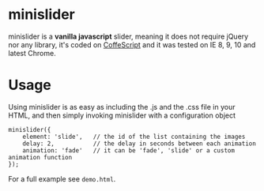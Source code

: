 # minislider
minislider is a **vanilla javascript** slider, meaning it does not require
jQuery nor any library, it's coded on [CoffeScript](http://coffeescript.org/)
and it was tested on IE 8, 9, 10 and latest Chrome.

# Usage
Using minislider is as easy as including the .js and the .css file in your
HTML, and then simply invoking minislider with a configuration object

```
minislider({
    element: 'slide',   // the id of the list containing the images
    delay: 2,           // the delay in seconds between each animation
    animation: 'fade'   // it can be 'fade', 'slide' or a custom animation function
});
```

For a full example see ```demo.html```. 